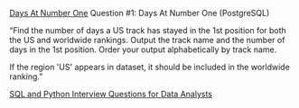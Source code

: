[Days At Number One](https://platform.stratascratch.com/coding/10173-days-at-number-one?code_type=1&utm_source=blog&utm_medium=click&utm_campaign=kdnuggets)
Question #1: Days At Number One (PostgreSQL)
 

“Find the number of days a US track has stayed in the 1st position for both the US and worldwide rankings. Output the track name and the number of days in the 1st position. Order your output alphabetically by track name.

If the region 'US' appears in dataset, it should be included in the worldwide ranking.”

[SQL and Python Interview Questions for Data Analysts](https://www.kdnuggets.com/2023/02/sql-python-interview-questions-data-analysts.html)
